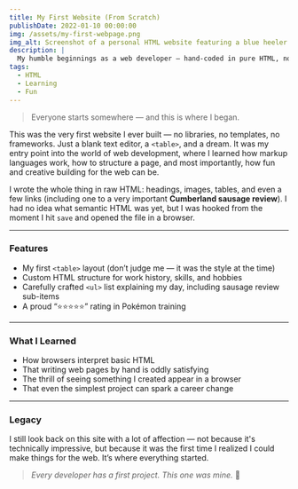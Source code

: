 ```yaml
---
title: My First Website (From Scratch)
publishDate: 2022-01-10 00:00:00
img: /assets/my-first-webpage.png
img_alt: Screenshot of a personal HTML website featuring a blue heeler dog, early skills table, and humorous CV
description: |
  My humble beginnings as a web developer — hand-coded in pure HTML, no frameworks, just curiosity and a Cumberland sausage.
tags:
  - HTML
  - Learning
  - Fun
---
```


> Everyone starts somewhere — and this is where I began.

This was the very first website I ever built — no libraries, no templates, no frameworks. Just a blank text editor, a `<table>`, and a dream. It was my entry point into the world of web development, where I learned how markup languages work, how to structure a page, and most importantly, how fun and creative building for the web can be.

I wrote the whole thing in raw HTML: headings, images, tables, and even a few links (including one to a very important **Cumberland sausage review**). I had no idea what semantic HTML was yet, but I was hooked from the moment I hit `save` and opened the file in a browser.

---

### Features

- My first `<table>` layout (don’t judge me — it was the style at the time)
- Custom HTML structure for work history, skills, and hobbies
- Carefully crafted `<ul>` list explaining my day, including sausage review sub-items
- A proud “⭐⭐⭐⭐⭐” rating in Pokémon training

---

### What I Learned

- How browsers interpret basic HTML
- That writing web pages by hand is oddly satisfying
- The thrill of seeing something I created appear in a browser
- That even the simplest project can spark a career change

---

### Legacy

I still look back on this site with a lot of affection — not because it's technically impressive, but because it was the first time I realized I could make things for the web. It’s where everything started.

> *Every developer has a first project. This one was mine.* 🎉